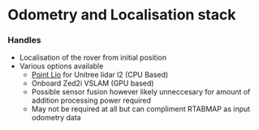 # Odometry and Localisation stack

### Handles
- Localisation of the rover from initial position
- Various options available
    - [Point Lio](https://github.com/dfloreaa/point_lio_ros2/tree/main/launch) for Unitree lidar l2  (CPU Based)
    - Onboard Zed2i VSLAM  (GPU based)
    - Possible sensor fusion however likely unneccesary for amount of addition processing power required
    - May not be required at all but can compliment RTABMAP as input odometry data